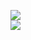 [![](https://img.shields.io/badge/Made%20With-Github%20Spray-lightgrey.svg?style=for-the-badge&logo=github)](https://github.com/Annihil/github-spray#1190)  
[![](https://i.imgur.com/2DrTn0Z.gif)](https://github.com/Annihil/github-spray)